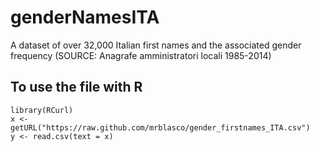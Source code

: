 # genderNamesITA
A dataset of over 32,000 Italian first names and the associated gender frequency (SOURCE: Anagrafe amministratori locali 1985-2014)

## To use the file with R 
```{r}
library(RCurl)
x <- getURL("https://raw.github.com/mrblasco/gender_firstnames_ITA.csv")
y <- read.csv(text = x)
```